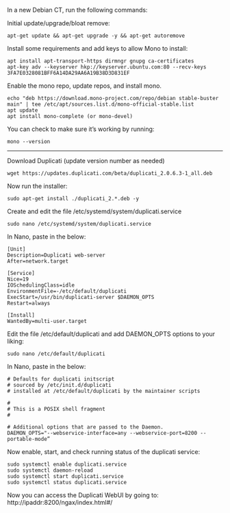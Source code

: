 In a new Debian CT, run the following commands:

Initial update/upgrade/bloat remove:
	
	apt-get update && apt-get upgrade -y && apt-get autoremove

Install some requirements and add keys to allow Mono to install:
	
	apt install apt-transport-https dirmngr gnupg ca-certificates
	apt-key adv --keyserver hkp://keyserver.ubuntu.com:80 --recv-keys 3FA7E0328081BFF6A14DA29AA6A19B38D3D831EF

Enable the mono repo, update repos, and install mono.
	
	echo "deb https://download.mono-project.com/repo/debian stable-buster main" | tee /etc/apt/sources.list.d/mono-official-stable.list
 	apt update
 	apt install mono-complete (or mono-devel)

You can check to make sure it’s working by running:
	
	mono --version
________________________________________________________________________________________

Download Duplicati (update version number as needed)
	
	wget https://updates.duplicati.com/beta/duplicati_2.0.6.3-1_all.deb

Now run the installer:
	
	sudo apt-get install ./duplicati_2.*.deb -y

Create and edit the file /etc/systemd/system/duplicati.service
	
	sudo nano /etc/systemd/system/duplicati.service

In Nano, paste in the below:

	[Unit]
	Description=Duplicati web-server
	After=network.target

	[Service]
	Nice=19
	IOSchedulingClass=idle
	EnvironmentFile=-/etc/default/duplicati
	ExecStart=/usr/bin/duplicati-server $DAEMON_OPTS
	Restart=always

	[Install]
	WantedBy=multi-user.target	

Edit the file /etc/default/duplicati and add DAEMON_OPTS options to your liking:
	
	sudo nano /etc/default/duplicati

In Nano, paste in the below:
	
	# Defaults for duplicati initscript
	# sourced by /etc/init.d/duplicati
	# installed at /etc/default/duplicati by the maintainer scripts

	#
	# This is a POSIX shell fragment
	#

	# Additional options that are passed to the Daemon.
	DAEMON_OPTS="--webservice-interface=any --webservice-port=8200 --portable-mode”

Now enable, start, and check running status of the duplicati service:
	
	sudo systemctl enable duplicati.service
	sudo systemctl daemon-reload
	sudo systemctl start duplicati.service	
	sudo systemctl status duplicati.service

Now you can access the Duplicati WebUI by going to: http://ipaddr:8200/ngax/index.html#/
